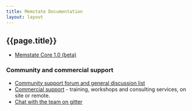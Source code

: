 ```yaml
---
title: Memstate Documentation
layout: layout
---
```


## {{page.title}}
* [Memstate Core 1.0 (beta)](core-1.0/)

### Community and commercial support

* [Community support forum and general discussion list](https://groups.google.com/forum/#!forum/origodb)
* [Commercial support](/order) - training, workshops and consulting services, on site or remote.
* [Chat with the team on gitter](https://gitter.im/memstate)
